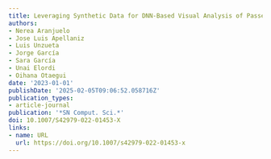 ```yaml
---
title: Leveraging Synthetic Data for DNN-Based Visual Analysis of Passenger Seats
authors:
- Nerea Aranjuelo
- Jose Luis Apellaniz
- Luis Unzueta
- Jorge García
- Sara García
- Unai Elordi
- Oihana Otaegui
date: '2023-01-01'
publishDate: '2025-02-05T09:06:52.058716Z'
publication_types:
- article-journal
publication: '*SN Comput. Sci.*'
doi: 10.1007/S42979-022-01453-X
links:
- name: URL
  url: https://doi.org/10.1007/s42979-022-01453-x
---
```

